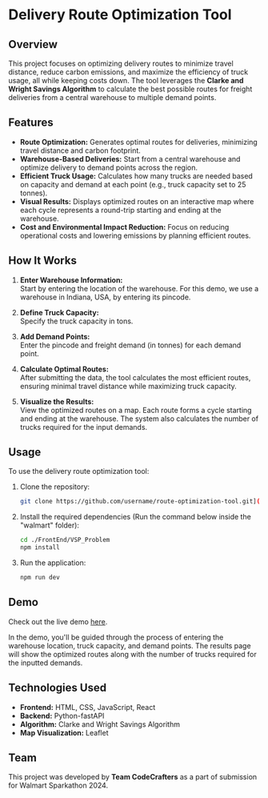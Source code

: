 # Delivery Route Optimization Tool

## Overview
This project focuses on optimizing delivery routes to minimize travel distance, reduce carbon emissions, and maximize the efficiency of truck usage, all while keeping costs down. The tool leverages the **Clarke and Wright Savings Algorithm** to calculate the best possible routes for freight deliveries from a central warehouse to multiple demand points.

## Features
- **Route Optimization:** Generates optimal routes for deliveries, minimizing travel distance and carbon footprint.
- **Warehouse-Based Deliveries:** Start from a central warehouse and optimize delivery to demand points across the region.
- **Efficient Truck Usage:** Calculates how many trucks are needed based on capacity and demand at each point (e.g., truck capacity set to 25 tonnes).
- **Visual Results:** Displays optimized routes on an interactive map where each cycle represents a round-trip starting and ending at the warehouse.
- **Cost and Environmental Impact Reduction:** Focus on reducing operational costs and lowering emissions by planning efficient routes.

## How It Works
1. **Enter Warehouse Information:**  
   Start by entering the location of the warehouse. For this demo, we use a warehouse in Indiana, USA, by entering its pincode.
   
2. **Define Truck Capacity:**  
   Specify the truck capacity in tons.

3. **Add Demand Points:**  
   Enter the pincode and freight demand (in tonnes) for each demand point.

4. **Calculate Optimal Routes:**  
   After submitting the data, the tool calculates the most efficient routes, ensuring minimal travel distance while maximizing truck capacity.

5. **Visualize the Results:**  
   View the optimized routes on a map. Each route forms a cycle starting and ending at the warehouse. The system also calculates the number of trucks required for the input demands.

## Usage
To use the delivery route optimization tool:

1. Clone the repository:
   ```bash
   git clone https://github.com/username/route-optimization-tool.git](https://github.com/rahulharpal1603/walmart.git
2. Install the required dependencies (Run the command below inside the "walmart" folder):
    ```bash
    cd ./FrontEnd/VSP_Problem
    npm install
2. Run the application:
    ```bash
    npm run dev

## Demo

Check out the live demo [here](https://walmart-nine.vercel.app/).

In the demo, you'll be guided through the process of entering the warehouse location, truck capacity, and demand points. The results page will show the optimized routes along with the number of trucks required for the inputted demands.

## Technologies Used

* **Frontend:** HTML, CSS, JavaScript, React
* **Backend:** Python-fastAPI
* **Algorithm:** Clarke and Wright Savings Algorithm
* **Map Visualization:** Leaflet

## Team

This project was developed by **Team CodeCrafters** as a part of submission for Walmart Sparkathon 2024.
   
